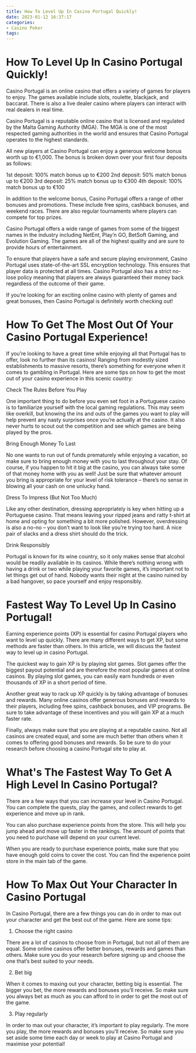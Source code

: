 ```yaml
---
title: How To Level Up In Casino Portugal Quickly!
date: 2023-01-12 16:37:17
categories:
- Casino Poker
tags:
---
```



#  How To Level Up In Casino Portugal Quickly!

Casino Portugal is an online casino that offers a variety of games for players to enjoy. The games available include slots, roulette, blackjack, and baccarat. There is also a live dealer casino where players can interact with real dealers in real time.

Casino Portugal is a reputable online casino that is licensed and regulated by the Malta Gaming Authority (MGA). The MGA is one of the most respected gaming authorities in the world and ensures that Casino Portugal operates to the highest standards.

All new players at Casino Portugal can enjoy a generous welcome bonus worth up to €1,000. The bonus is broken down over your first four deposits as follows:

1st deposit: 100% match bonus up to €200
 2nd deposit: 50% match bonus up to €200 3rd deposit: 25% match bonus up to €300 4th deposit: 100% match bonus up to €100

In addition to the welcome bonus, Casino Portugal offers a range of other bonuses and promotions. These include free spins, cashback bonuses, and weekend races. There are also regular tournaments where players can compete for top prizes.

Casino Portugal offers a wide range of games from some of the biggest names in the industry including NetEnt, Play’n GO, BetSoft Gaming, and Evolution Gaming. The games are all of the highest quality and are sure to provide hours of entertainment.

To ensure that players have a safe and secure playing environment, Casino Portugal uses state-of-the-art SSL encryption technology. This ensures that player data is protected at all times. Casino Portugal also has a strict no-lose policy meaning that players are always guaranteed their money back regardless of the outcome of their game.

If you’re looking for an exciting online casino with plenty of games and great bonuses, then Casino Portugal is definitely worth checking out!

#  How To Get The Most Out Of Your Casino Portugal Experience!

If you’re looking to have a great time while enjoying all that Portugal has to offer, look no further than its casinos! Ranging from modestly sized establishments to massive resorts, there’s something for everyone when it comes to gambling in Portugal. Here are some tips on how to get the most out of your casino experience in this scenic country:

Check The Rules Before You Play

One important thing to do before you even set foot in a Portuguese casino is to familiarize yourself with the local gaming regulations. This may seem like overkill, but knowing the ins and outs of the games you want to play will help prevent any nasty surprises once you’re actually at the casino. It also never hurts to scout out the competition and see which games are being played by the pros.

Bring Enough Money To Last

No one wants to run out of funds prematurely while enjoying a vacation, so make sure to bring enough money with you to last throughout your stay. Of course, if you happen to hit it big at the casino, you can always take some of that money home with you as well! Just be sure that whatever amount you bring is appropriate for your level of risk tolerance – there’s no sense in blowing all your cash on one unlucky hand.

Dress To Impress (But Not Too Much)

Like any other destination, dressing appropriately is key when hitting up a Portuguese casino. That means leaving your ripped jeans and ratty t-shirt at home and opting for something a bit more polished. However, overdressing is also a no-no – you don’t want to look like you’re trying too hard. A nice pair of slacks and a dress shirt should do the trick.

Drink Responsibly

Portugal is known for its wine country, so it only makes sense that alcohol would be readily available in its casinos. While there’s nothing wrong with having a drink or two while playing your favorite games, it’s important not to let things get out of hand. Nobody wants their night at the casino ruined by a bad hangover, so pace yourself and enjoy responsibly.

#  Fastest Way To Level Up In Casino Portugal!

Earning experience points (XP) is essential for casino Portugal players who want to level up quickly. There are many different ways to get XP, but some methods are faster than others. In this article, we will discuss the fastest way to level up in casino Portugal.

The quickest way to gain XP is by playing slot games. Slot games offer the biggest payout potential and are therefore the most popular games at online casinos. By playing slot games, you can easily earn hundreds or even thousands of XP in a short period of time.

Another great way to rack up XP quickly is by taking advantage of bonuses and rewards. Many online casinos offer generous bonuses and rewards to their players, including free spins, cashback bonuses, and VIP programs. Be sure to take advantage of these incentives and you will gain XP at a much faster rate.

Finally, always make sure that you are playing at a reputable casino. Not all casinos are created equal, and some are much better than others when it comes to offering good bonuses and rewards. So be sure to do your research before choosing a casino Portugal site to play at.

#  What's The Fastest Way To Get A High Level In Casino Portugal?

There are a few ways that you can increase your level in Casino Portugal. You can complete the quests, play the games, and collect rewards to get experience and move up in rank.

You can also purchase experience points from the store. This will help you jump ahead and move up faster in the rankings. The amount of points that you need to purchase will depend on your current level.

When you are ready to purchase experience points, make sure that you have enough gold coins to cover the cost. You can find the experience point store in the main tab of the game.

#  How To Max Out Your Character In Casino Portugal

In Casino Portugal, there are a few things you can do in order to max out your character and get the best out of the game. Here are some tips:

1. Choose the right casino

There are a lot of casinos to choose from in Portugal, but not all of them are equal. Some online casinos offer better bonuses, rewards and games than others. Make sure you do your research before signing up and choose the one that’s best suited to your needs.

2. Bet big

When it comes to maxing out your character, betting big is essential. The bigger you bet, the more rewards and bonuses you’ll receive. So make sure you always bet as much as you can afford to in order to get the most out of the game.

3. Play regularly

In order to max out your character, it’s important to play regularly. The more you play, the more rewards and bonuses you’ll receive. So make sure you set aside some time each day or week to play at Casino Portugal and maximise your potential!